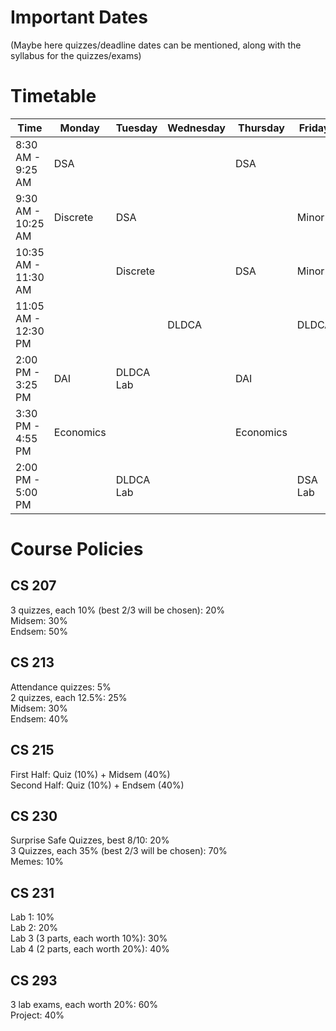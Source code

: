 # Important Dates

(Maybe here quizzes/deadline dates can be mentioned, along with the syllabus for the quizzes/exams)

# Timetable

| Time              | Monday              | Tuesday                   | Wednesday           | Thursday                 | Friday                 |
|-------------------|---------------------|---------------------------|---------------------|---------------------------|------------------------|
| 8:30 AM - 9:25 AM | DSA                 |                           |                     | DSA                       |                        |
| 9:30 AM - 10:25 AM| Discrete            | DSA                       |                     |                           | Minor                  |
| 10:35 AM - 11:30 AM|                     | Discrete                  |                     | DSA                       | Minor                  |
| 11:05 AM - 12:30 PM|                     |                           | DLDCA               |                           | DLDCA                  |
| 2:00 PM - 3:25 PM | DAI                 | DLDCA Lab                 |                     | DAI                       |                        |
| 3:30 PM - 4:55 PM | Economics           |                           |                     | Economics                 |                        |
| 2:00 PM - 5:00 PM |                     | DLDCA Lab                 |                     |                           | DSA Lab                |

# Course Policies

## CS 207

3 quizzes, each 10% (best 2/3 will be chosen): 20% \
Midsem: 30% \
Endsem: 50%

## CS 213

Attendance quizzes: 5% \
2 quizzes, each 12.5%: 25% \
Midsem: 30% \
Endsem: 40%

## CS 215

First Half: Quiz (10%) + Midsem (40%) \
Second Half: Quiz (10%) + Endsem (40%)

## CS 230

Surprise Safe Quizzes, best 8/10: 20% \
3 Quizzes, each 35% (best 2/3 will be chosen): 70% \
Memes: 10%

## CS 231

Lab 1: 10% \
Lab 2: 20% \
Lab 3 (3 parts, each worth 10%): 30% \
Lab 4 (2 parts, each worth 20%): 40%

## CS 293

3 lab exams, each worth 20%: 60% \
Project: 40%
